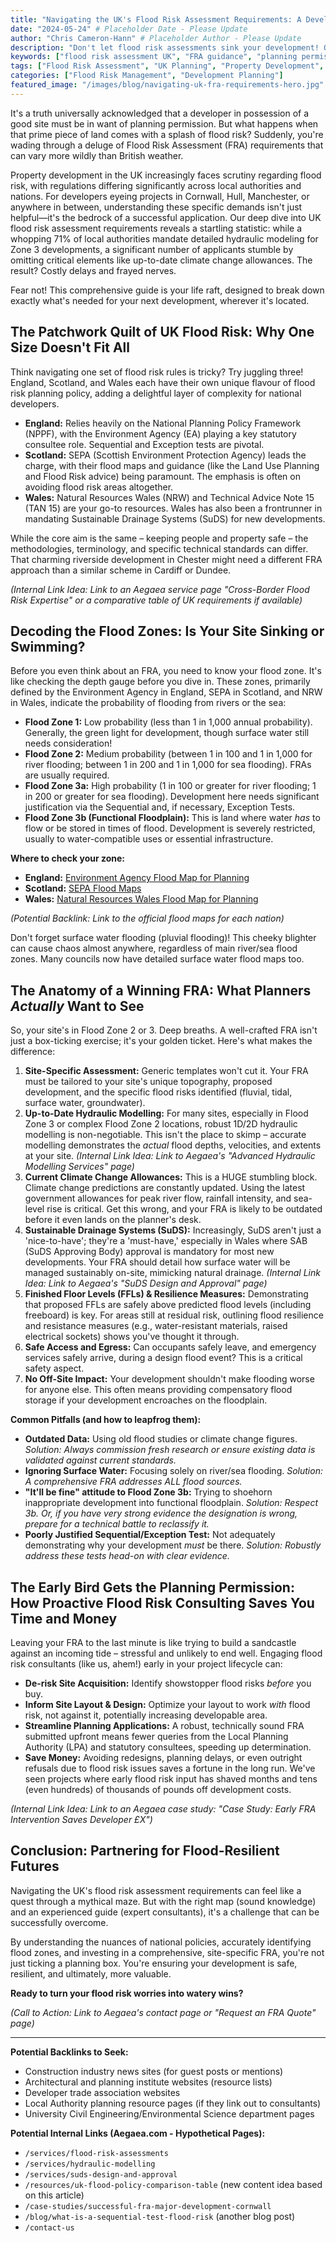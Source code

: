 ```yaml
---
title: "Navigating the UK's Flood Risk Assessment Requirements: A Developer's Guide"
date: "2024-05-24" # Placeholder Date - Please Update
author: "Chris Cameron-Hann" # Placeholder Author - Please Update
description: "Don't let flood risk assessments sink your development! Our developer's guide demystifies UK FRA requirements, helping you save time, money, and navigate planning."
keywords: ["flood risk assessment UK", "FRA guidance", "planning permission flood risk", "developer flood risk", "NPPF flood risk", "local flood authorities"]
tags: ["Flood Risk Assessment", "UK Planning", "Property Development", "NPPF"]
categories: ["Flood Risk Management", "Development Planning"]
featured_image: "/images/blog/navigating-uk-fra-requirements-hero.jpg" # Placeholder
---
```


It's a truth universally acknowledged that a developer in possession of a good site must be in want of planning permission. But what happens when that prime piece of land comes with a splash of flood risk? Suddenly, you're wading through a deluge of Flood Risk Assessment (FRA) requirements that can vary more wildly than British weather.

Property development in the UK increasingly faces scrutiny regarding flood risk, with regulations differing significantly across local authorities and nations. For developers eyeing projects in Cornwall, Hull, Manchester, or anywhere in between, understanding these specific demands isn't just helpful—it's the bedrock of a successful application. Our deep dive into UK flood risk assessment requirements reveals a startling statistic: while a whopping 71% of local authorities mandate detailed hydraulic modeling for Zone 3 developments, a significant number of applicants stumble by omitting critical elements like up-to-date climate change allowances. The result? Costly delays and frayed nerves.

Fear not! This comprehensive guide is your life raft, designed to break down exactly what's needed for your next development, wherever it's located.

## The Patchwork Quilt of UK Flood Risk: Why One Size Doesn't Fit All

Think navigating one set of flood risk rules is tricky? Try juggling three! England, Scotland, and Wales each have their own unique flavour of flood risk planning policy, adding a delightful layer of complexity for national developers.

*   **England:** Relies heavily on the National Planning Policy Framework (NPPF), with the Environment Agency (EA) playing a key statutory consultee role. Sequential and Exception tests are pivotal.
*   **Scotland:** SEPA (Scottish Environment Protection Agency) leads the charge, with their flood maps and guidance (like the Land Use Planning and Flood Risk advice) being paramount. The emphasis is often on avoiding flood risk areas altogether.
*   **Wales:** Natural Resources Wales (NRW) and Technical Advice Note 15 (TAN 15) are your go-to resources. Wales has also been a frontrunner in mandating Sustainable Drainage Systems (SuDS) for new developments.

While the core aim is the same – keeping people and property safe – the methodologies, terminology, and specific technical standards can differ. That charming riverside development in Chester might need a different FRA approach than a similar scheme in Cardiff or Dundee.

*(Internal Link Idea: Link to an Aegaea service page "Cross-Border Flood Risk Expertise" or a comparative table of UK requirements if available)*

## Decoding the Flood Zones: Is Your Site Sinking or Swimming?

Before you even think about an FRA, you need to know your flood zone. It's like checking the depth gauge before you dive in. These zones, primarily defined by the Environment Agency in England, SEPA in Scotland, and NRW in Wales, indicate the probability of flooding from rivers or the sea:

*   **Flood Zone 1:** Low probability (less than 1 in 1,000 annual probability). Generally, the green light for development, though surface water still needs consideration!
*   **Flood Zone 2:** Medium probability (between 1 in 100 and 1 in 1,000 for river flooding; between 1 in 200 and 1 in 1,000 for sea flooding). FRAs are usually required.
*   **Flood Zone 3a:** High probability (1 in 100 or greater for river flooding; 1 in 200 or greater for sea flooding). Development here needs significant justification via the Sequential and, if necessary, Exception Tests.
*   **Flood Zone 3b (Functional Floodplain):** This is land where water *has* to flow or be stored in times of flood. Development is severely restricted, usually to water-compatible uses or essential infrastructure.

**Where to check your zone:**

*   **England:** [Environment Agency Flood Map for Planning](https://www.gov.uk/check-long-term-flood-risk)
*   **Scotland:** [SEPA Flood Maps](https://map.sepa.org.uk/floodmaps/)
*   **Wales:** [Natural Resources Wales Flood Map for Planning](https://flood-map-for-planning.naturalresources.wales/)

*(Potential Backlink: Link to the official flood maps for each nation)*

Don't forget surface water flooding (pluvial flooding)! This cheeky blighter can cause chaos almost anywhere, regardless of main river/sea flood zones. Many councils now have detailed surface water flood maps too.

## The Anatomy of a Winning FRA: What Planners *Actually* Want to See

So, your site's in Flood Zone 2 or 3. Deep breaths. A well-crafted FRA isn't just a box-ticking exercise; it's your golden ticket. Here's what makes the difference:

1.  **Site-Specific Assessment:** Generic templates won't cut it. Your FRA must be tailored to your site's unique topography, proposed development, and the specific flood risks identified (fluvial, tidal, surface water, groundwater).
2.  **Up-to-Date Hydraulic Modelling:** For many sites, especially in Flood Zone 3 or complex Flood Zone 2 locations, robust 1D/2D hydraulic modelling is non-negotiable. This isn't the place to skimp – accurate modelling demonstrates the *actual* flood depths, velocities, and extents at your site.
    *(Internal Link Idea: Link to Aegaea's "Advanced Hydraulic Modelling Services" page)*
3.  **Current Climate Change Allowances:** This is a HUGE stumbling block. Climate change predictions are constantly updated. Using the latest government allowances for peak river flow, rainfall intensity, and sea-level rise is critical. Get this wrong, and your FRA is likely to be outdated before it even lands on the planner's desk.
4.  **Sustainable Drainage Systems (SuDS):** Increasingly, SuDS aren't just a 'nice-to-have'; they're a 'must-have,' especially in Wales where SAB (SuDS Approving Body) approval is mandatory for most new developments. Your FRA should detail how surface water will be managed sustainably on-site, mimicking natural drainage.
    *(Internal Link Idea: Link to Aegaea's "SuDS Design and Approval" page)*
5.  **Finished Floor Levels (FFLs) & Resilience Measures:** Demonstrating that proposed FFLs are safely above predicted flood levels (including freeboard) is key. For areas still at residual risk, outlining flood resilience and resistance measures (e.g., water-resistant materials, raised electrical sockets) shows you've thought it through.
6.  **Safe Access and Egress:** Can occupants safely leave, and emergency services safely arrive, during a design flood event? This is a critical safety aspect.
7.  **No Off-Site Impact:** Your development shouldn't make flooding worse for anyone else. This often means providing compensatory flood storage if your development encroaches on the floodplain.

**Common Pitfalls (and how to leapfrog them):**

*   **Outdated Data:** Using old flood studies or climate change figures. *Solution: Always commission fresh research or ensure existing data is validated against current standards.*
*   **Ignoring Surface Water:** Focusing solely on river/sea flooding. *Solution: A comprehensive FRA addresses ALL flood sources.*
*   **"It'll be fine" attitude to Flood Zone 3b:** Trying to shoehorn inappropriate development into functional floodplain. *Solution: Respect 3b. Or, if you have very strong evidence the designation is wrong, prepare for a technical battle to reclassify it.*
*   **Poorly Justified Sequential/Exception Test:** Not adequately demonstrating why your development *must* be there. *Solution: Robustly address these tests head-on with clear evidence.*

## The Early Bird Gets the Planning Permission: How Proactive Flood Risk Consulting Saves You Time and Money

Leaving your FRA to the last minute is like trying to build a sandcastle against an incoming tide – stressful and unlikely to end well. Engaging flood risk consultants (like us, ahem!) early in your project lifecycle can:

*   **De-risk Site Acquisition:** Identify showstopper flood risks *before* you buy.
*   **Inform Site Layout & Design:** Optimize your layout to work *with* flood risk, not against it, potentially increasing developable area.
*   **Streamline Planning Applications:** A robust, technically sound FRA submitted upfront means fewer queries from the Local Planning Authority (LPA) and statutory consultees, speeding up determination.
*   **Save Money:** Avoiding redesigns, planning delays, or even outright refusals due to flood risk issues saves a fortune in the long run. We've seen projects where early flood risk input has shaved months and tens (even hundreds) of thousands of pounds off development costs.

*(Internal Link Idea: Link to an Aegaea case study: "Case Study: Early FRA Intervention Saves Developer £X")*

## Conclusion: Partnering for Flood-Resilient Futures

Navigating the UK's flood risk assessment requirements can feel like a quest through a mythical maze. But with the right map (sound knowledge) and an experienced guide (expert consultants), it's a challenge that can be successfully overcome.

By understanding the nuances of national policies, accurately identifying flood zones, and investing in a comprehensive, site-specific FRA, you're not just ticking a planning box. You're ensuring your development is safe, resilient, and ultimately, more valuable.

**Ready to turn your flood risk worries into watery wins?**

*(Call to Action: Link to Aegaea's contact page or "Request an FRA Quote" page)*

---

**Potential Backlinks to Seek:**

*   Construction industry news sites (for guest posts or mentions)
*   Architectural and planning institute websites (resource lists)
*   Developer trade association websites
*   Local Authority planning resource pages (if they link out to consultants)
*   University Civil Engineering/Environmental Science department pages

**Potential Internal Links (Aegaea.com - Hypothetical Pages):**

*   `/services/flood-risk-assessments`
*   `/services/hydraulic-modelling`
*   `/services/suds-design-and-approval`
*   `/resources/uk-flood-policy-comparison-table` (new content idea based on this article)
*   `/case-studies/successful-fra-major-development-cornwall`
*   `/blog/what-is-a-sequential-test-flood-risk` (another blog post)
*   `/contact-us` 